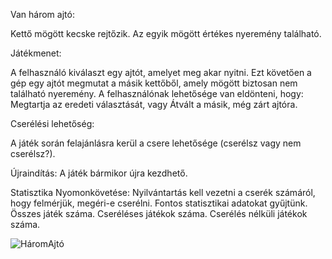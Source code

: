Van három ajtó:

Kettő mögött kecske rejtőzik.
Az egyik mögött értékes nyeremény található.



Játékmenet:


A felhasználó kiválaszt egy ajtót, amelyet meg akar nyitni.
Ezt követően a gép egy ajtót megmutat a másik kettőből, amely mögött biztosan nem található nyeremény.
A felhasználónak lehetősége van eldönteni, hogy:
Megtartja az eredeti választását, vagy
Átvált a másik, még zárt ajtóra.


Cserélési lehetőség:


A játék során felajánlásra kerül a csere lehetősége (cserélsz vagy nem cserélsz?).



Újraindítás:
A játék bármikor újra kezdhető.


Statisztika Nyomonkövetése:
Nyilvántartás kell vezetni a cserék számáról, hogy felmérjük, megéri-e cserélni.
Fontos statisztikai adatokat gyűjtünk.
Összes játék száma.
Cseréléses játékok száma.
Cserélés nélküli játékok száma.

![HáromAjtó](https://github.com/user-attachments/assets/e2aabd4d-8a68-4e81-840a-9a4fac9cdd0a)
